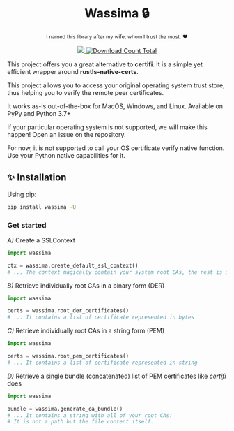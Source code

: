 <h1 align="center">Wassima 🔒</h1>

<p style="text-align: center">
<small>I named this library after my wife, whom I trust the most. ❤️</small>
</p>

<p align="center">
  <a href="https://pypi.org/project/wassima">
    <img src="https://img.shields.io/pypi/pyversions/wassima.svg?orange=blue" />
  </a>
  <a href="https://pepy.tech/project/wassima/">
    <img alt="Download Count Total" src="https://static.pepy.tech/badge/wassima/month" />
  </a>
</p>

This project offers you a great alternative to **certifi**. It is a simple yet efficient wrapper
around **rustls-native-certs**.

This project allows you to access your original operating system trust store, thus
helping you to verify the remote peer certificates.

It works as-is out-of-the-box for MacOS, Windows, and Linux.
Available on PyPy and Python 3.7+

If your particular operating system is not supported, we will make this happen! Open
an issue on the repository.

For now, it is not supported to call your OS certificate verify native function.
Use your Python native capabilities for it.

## ✨ Installation

Using pip:

```sh
pip install wassima -U
```

### Get started

*A)* Create a SSLContext

```python
import wassima

ctx = wassima.create_default_ssl_context()
# ... The context magically contain your system root CAs, the rest is up to you!
```

*B)* Retrieve individually root CAs in a binary form (DER)

```python
import wassima

certs = wassima.root_der_certificates()
# ... It contains a list of certificate represented in bytes
```

*C)* Retrieve individually root CAs in a string form (PEM)

```python
import wassima

certs = wassima.root_pem_certificates()
# ... It contains a list of certificate represented in string
```

*D)* Retrieve a single bundle (concatenated) list of PEM certificates like *certifi* does

```python
import wassima

bundle = wassima.generate_ca_bundle()
# ... It contains a string with all of your root CAs!
# It is not a path but the file content itself.
```
